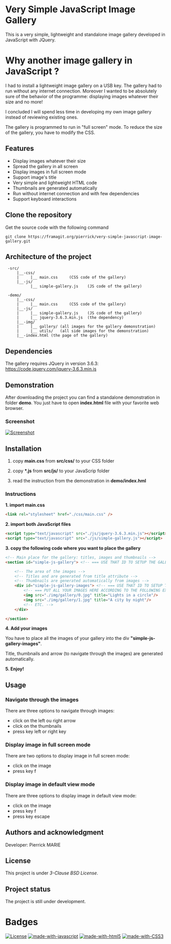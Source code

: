 # Very Simple JavaScript Image Gallery

This is a very simple, lightweight and standalone image gallery developed in JavaScript with JQuery.

# Why another image gallery in JavaScript ?

I had to install a lightweight image gallery on a USB key. The gallery had to run without any internet connection. Moreover I wanted to be absolutely sure of the behavior of the programme: displaying images whatever their size and no more!

I concluded I will spend less time in developing my own image gallery instead of reviewing existing ones.

The gallery is programmed to run in "full screen" mode. To reduce the size of the gallery, you have to modify the CSS.

## Features

* Display images whatever their size
* Spread the gallery in all screen
* Display images in full screen mode
* Support image's title
* Very simple and lightweight HTML code
* Thumbnails are generated automatically
* Run without internet connection and with few dependencies
* Support keyboard interactions

## Clone the repository

Get the source code with the following command

```
git clone https://framagit.org/pierrick/very-simple-javascript-image-gallery.git
```

## Architecture of the project

```
 -src/
     |__-css/
     |     |__ main.css		(CSS code of the gallery)
     |__-js/
           |__ simple-gallery.js	(JS code of the gallery)

 -demo/
     |__-css/
     |     |__ main.css		(CSS code of the gallery)
     |__-js/
     |     |__ simple-gallery.js	(JS code of the gallery)
     |     |__ jquery-3.6.3.min.js	(the dependency)
     |__-img/
     |     |__ gallery/ (all images for the gallery demonstration)
     |     |__ utils/ 	(all side images for the demonstration)
     |__-index.html	(the page of the gallery)
```

## Dependencies

The gallery requires JQuery in version 3.6.3: https://code.jquery.com/jquery-3.6.3.min.js

## Demonstration

After downloading the project you can find a standalone demonstration in folder **demo**.
You just have to open **index.html** file with your favorite web browser.

### Screenshot

[![Screenshot](https://framagit.org/pierrick/very-simple-javascript-image-gallery/-/raw/main/demo/screenshot.jpg)](https://framagit.org/pierrick/very-simple-javascript-image-gallery/-/raw/main/demo/screenshot.jpg)

## Installation

1. copy **main.css** from **src/css/** to your CSS folder

2. copy **\*.js** from **src/js/** to your JavaScrip folder

3. read the instruction from the demonstration in **demo/index.hml**

### Instructions

**1. import main.css**

```html
<link rel="stylesheet" href="./css/main.css" />
```

**2. import both JavaScript files**

```html
<script type="text/javascript" src="./js/jquery-3.6.3.min.js"></script>
<script type="text/javascript" src="./js/simple-gallery.js"></script>
```

**3. copy the following code where you want to place the gallery**

```html
<!-- Main place for the gallery: titles, images and thumbnails -->
<section id="simple-js-gallery"> <!-- === USE THAT ID TO SETUP THE GALLERY === -->

	<!-- The area of the images -->
	<!-- Titles and are generated from title attribute -->
	<!-- Thumbnails are generated automatically from images -->
	<div id="simple-js-gallery-images"> <!-- === USE THAT ID TO SETUP THE GALLERY === -->
		<!-- === PUT ALL YOUR IMAGES HERE ACCORDING TO THE FOLLOWING EXAMPLES === -->
		<img src="./img/gallery/0.jpg" title="Lights in a circle"/>
		<img src="./img/gallery/1.jpg" title="A city by night"/>
		<!-- ETC. -->
	</div>

</section>
```

**4. Add your images**

You have to place all the images of your gallery into the div **"simple-js-gallery-images"**.

Title, thumbnails and arrow (to navigate through the images) are generated automatically.

**5. Enjoy!**

## Usage

### Navigate through the images

There are three options to navigate through images:

* click on the left ou right arrow
* click on the thumbnails
* press key left or right key

### Display image in full screen mode

There are two options to display image in full screen mode:

* click on the image
* press key f

### Display image in default view mode

There are three options to display image in default view mode:

* click on the image
* press key f
* press key escape

## Authors and acknowledgment

Developer: Pierrick MARIE

## License

This project is under *3-Clause BSD License*.

## Project status

The project is still under development.

# Badges

[![License](https://img.shields.io/badge/License-BSD%203--Clause-blue.svg)](https://opensource.org/licenses/BSD-3-Clause) [![made-with-javascript](https://img.shields.io/badge/Made%20with-JavaScript-1f425f.svg)](https://www.javascript.com) [![made-with-html5](https://img.shields.io/badge/Made%20with-html5-%23E34F26.svg)](https://html.spec.whatwg.org/multipage/) [![made-with-CSS3](https://img.shields.io/badge/Made%20with-css3-%231572B6.svg)](https://www.w3.org/TR/css-2022/)
